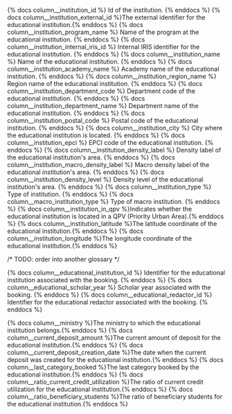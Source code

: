 
{% docs column__institution_id %} Id of the institution. {% enddocs %}
{% docs column__institution_external_id %}The external identifier for the educational institution.{% enddocs %}
{% docs column__institution_program_name %} Name of the program at the educational institution. {% enddocs %}
{% docs column__institution_internal_iris_id %} Internal IRIS identifier for the educational institution. {% enddocs %}
{% docs column__institution_name %} Name of the educational institution. {% enddocs %}
{% docs column__institution_academy_name %} Academy name of the educational institution. {% enddocs %}
{% docs column__institution_region_name %} Region name of the educational institution. {% enddocs %}
{% docs column__institution_department_code %} Department code of the educational institution. {% enddocs %}
{% docs column__institution_department_name %} Department name of the educational institution. {% enddocs %}
{% docs column__institution_postal_code %} Postal code of the educational institution. {% enddocs %}
{% docs column__institution_city %} City where the educational institution is located. {% enddocs %}
{% docs column__institution_epci %} EPCI code of the educational institution. {% enddocs %}
{% docs column__institution_density_label %} Density label of the educational institution's area. {% enddocs %}
{% docs column__institution_macro_density_label %} Macro density label of the educational institution's area. {% enddocs %}
{% docs column__institution_density_level %} Density level of the educational institution's area. {% enddocs %}
{% docs column__institution_type %} Type of institution. {% enddocs %}
{% docs column__macro_institution_type %} Type of macro institution. {% enddocs %}
{% docs column__institution_in_qpv %}Indicates whether the educational institution is located in a QPV (Priority Urban Area).{% enddocs %}
{% docs column__institution_latitude %}The latitude coordinate of the educational institution.{% enddocs %}
{% docs column__institution_longitude %}The longitude coordinate of the educational institution.{% enddocs %}

/* TODO: order into another glossary */

{% docs column__educational_institution_id %} Identifier for the educational institution associated with the booking. {% enddocs %}
{% docs column__educational_scholar_year %} Scholar year associated with the booking. {% enddocs %}
{% docs column__educational_redactor_id %} Identifier for the educational redactor associated with the booking. {% enddocs %}

{% docs column__ministry %}The ministry to which the educational institution belongs.{% enddocs %}
{% docs column__current_deposit_amount %}The current amount of deposit for the educational institution.{% enddocs %}
{% docs column__current_deposit_creation_date %}The date when the current deposit was created for the educational institution.{% enddocs %}
{% docs column__last_category_booked %}The last category booked by the educational institution.{% enddocs %}
{% docs column__ratio_current_credit_utilization %}The ratio of current credit utilization for the educational institution.{% enddocs %}
{% docs column__ratio_beneficiary_students %}The ratio of beneficiary students for the educational institution.{% enddocs %}
